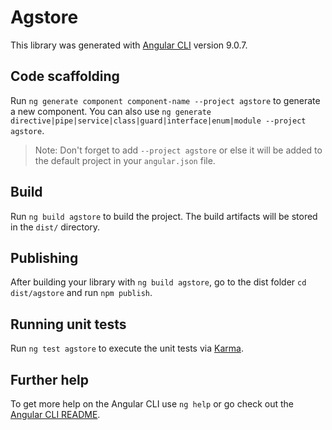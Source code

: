 # Agstore

This library was generated with [Angular CLI](https://github.com/angular/angular-cli) version 9.0.7.

## Code scaffolding

Run `ng generate component component-name --project agstore` to generate a new component. You can also use `ng generate directive|pipe|service|class|guard|interface|enum|module --project agstore`.
> Note: Don't forget to add `--project agstore` or else it will be added to the default project in your `angular.json` file. 

## Build

Run `ng build agstore` to build the project. The build artifacts will be stored in the `dist/` directory.

## Publishing

After building your library with `ng build agstore`, go to the dist folder `cd dist/agstore` and run `npm publish`.

## Running unit tests

Run `ng test agstore` to execute the unit tests via [Karma](https://karma-runner.github.io).

## Further help

To get more help on the Angular CLI use `ng help` or go check out the [Angular CLI README](https://github.com/angular/angular-cli/blob/master/README.md).
